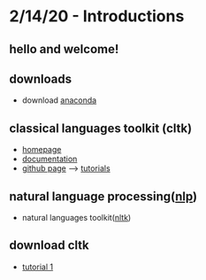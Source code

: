 # 2/14/20 - Introductions

## hello and welcome! 

## downloads

- download [anaconda](https://www.anaconda.com/distribution/)

## classical languages toolkit (cltk)

- [homepage](http://cltk.org)
- [documentation](http://docs.cltk.org/en/latest/)
- [github page](https://github.com/cltk)
--> [tutorials](https://github.com/cltk/tutorials)

## natural language processing([nlp](https://en.wikipedia.org/wiki/Natural_language_processing))
- natural languages toolkit([nltk](https://www.nltk.org))

## download cltk
- [tutorial 1](https://github.com/cltk/tutorials/blob/master/1%20CLTK%20Setup.ipynb)


